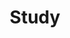 ---
layout: tag-list
type: tag
title: Study
slug: java-study
category: java
sidebar: true
order: 3
description: >
    Java Study 정리
---